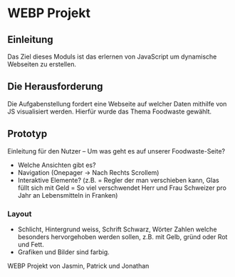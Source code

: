 # WEBP Projekt

## Einleitung
Das Ziel dieses Moduls ist das erlernen von JavaScript um dynamische Webseiten zu erstellen.

## Die Herausforderung
Die Aufgabenstellung fordert eine Webseite auf welcher Daten mithilfe von JS visualisiert werden.
Hierfür wurde das Thema Foodwaste gewählt.

## Prototyp
Einleitung für den Nutzer – Um was geht es auf unserer Foodwaste-Seite?
- Welche Ansichten gibt es?
- Navigation (Onepager -&gt; Nach Rechts Scrollem)
- Interaktive Elemente? (z.B. = Regler der man verschieben kann, Glas füllt sich mit Geld = So viel verschwendet Herr und Frau Schweizer pro Jahr an Lebensmitteln in
Franken)

### Layout
- Schlicht, Hintergrund weiss, Schrift Schwarz, Wörter Zahlen welche besonders hervorgehoben werden sollen, z.B. mit Gelb, gründ oder Rot und Fett.
- Grafiken und Bilder sind farbig.

 WEBP Projekt von Jasmin, Patrick und Jonathan
 

